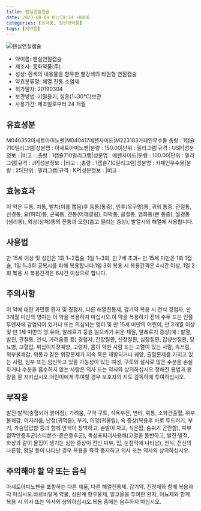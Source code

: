 ```yaml
---
title: 펜실연질캡슐
date: 2023-08-09 01:59:14 +0800
categories: [의약품, 일반의약품]
tags: [의약품]
---
```

![펜실연질캡슐](https://nedrug.mfds.go.kr/pbp/cmn/itemImageDownload/1MksuF0DXF8)

- 약이름: 펜실연질캡슐
- 제조사: 동화약품(주)
- 성상: 흰색의 내용물을 함유한 빨강색의 타원형 연질캡슐
- 약효분류명: 해열.진통.소염제
- 허가일자: 20190304
- 보관방법: 기밀용기, 실온(1~30℃)보관
- 사용기간: 제조일로부터 24 개월
## 유효성분
M040353아세트아미노펜|M040417에텐자미드|M223183카페인무수물
총량 : 1캡슐710밀리그램|성분명 : 아세트아미노펜|분량 : 150.00|단위 : 밀리그램|규격 : USP|성분정보 : |비고 : ;총량 : 1캡슐710밀리그램|성분명 : 에텐자미드|분량 : 100.00|단위 : 밀리그램|규격 : JP|성분정보 : |비고 : ;총량 : 1캡슐710밀리그램|성분명 : 카페인무수물|분량 : 25|단위 : 밀리그램|규격 : KP|성분정보 : |비고 :
## 효능효과
이 약은 두통, 치통, 발치(이를 뽑음)후 동통(통증), 인후(목구멍)통, 귀의 통증, 관절통, 신경통, 요(허리)통, 근육통, 견통(어깨결림), 타박통, 골절통, 염좌통(삔 통증), 월경통(생리통), 외상(상처)통의 진통과 오한(춥고 떨리는 증상), 발열시의 해열에 사용합니다.
## 사용법
만 15세 이상 및 성인은 1회 1~2캡슐, 1일 1~3회, 만 7세 초과~ 만 15세 미만은 1회 1캡슐, 1일 1~3회 공복시를 피해 복용합니다.1일 3회 복용 시 복용간격은 4시간 이상, 1일 2회 복용 시 복용간격은 6시간 이상으로 합니다.
## 주의사항
이 약에 대한 과민증 환자 및 경험자, 다른 해열진통제, 감기약 복용 시 천식 경험자, 만 3개월 미만의 영아는 이 약을 복용하지 마십시오.이 약을 복용하기 전에 수두 또는 인플루엔자에 감염되어 있거나 또는 의심되는 영아 및 만 15세 미만의 어린이, 만 3개월 이상 및 만 1세 미만의 영․유아, 알레르기 등을 일으키기 쉬운 체질, 알레르기 증상(예 : 발열, 발진, 관절통, 천식, 가려움증 등) 경험자, 간장질환, 신장질환, 심장질환, 갑상선질환, 당뇨병, 고혈압, 위십이지장궤양, 고령자, 몸이 약한 사람 또는 고열이 있는 사람, 속쓰림, 위부불쾌감, 위통과 같은 위장문제가 지속 혹은 재발되거나 궤양, 출혈문제를 가지고 있는 사람, 임부 또는 임신하고 있을 가능성이 있는 여성, 구토와 설사로 많은 수분을 손실하거나 수분을 흡수하지 않는 사람은 의사 또는 약사와 상의하십시오.정해진 용법과 용량을 잘 지키십시오.어린이에게 투여할 경우 보호자의 지도 감독하에 투여하십시오.
## 부작용
발진·발적(충혈되어 붉어짐), 가려움, 구역·구토, 식욕부진, 변비, 위통, 소화관출혈, 위부불쾌감, 어지러움, 난청(귀먹음), 부기, 이명(귀울림), 쇽 증상(복용후 바로 두드러기, 부기, 가슴답답함 등과 함께 안색이 창백하고, 손발이 차고, 식은땀, 숨쉬기 곤란함), 피부점막안증후군(스티븐스-존슨증후군), 독성표피괴사용해(고열을 동반하고, 발진·발적, 화상과 같이 물집이 생기는 심한 증상이 전신 피부, 입, 눈점막에 나타남), 천식, 전신의 나른함, 황달 등이 나타난 경우 복용을 즉각 중지하고 의사 또는 약사와 상의하십시오.
## 주의해야 할 약 또는 음식
아세트아미노펜을 포함하는 다른 제품, 다른 해열진통제, 감기약, 진정제와 함께 복용하지 마십시오.바르비탈계 약물, 삼환계 항우울제, 알코올을 투여한 환자, 이뇨제와 함께 복용 시 의사 또는 약사와 상의하십시오.복용 중에는 음주하지 마십시오.

